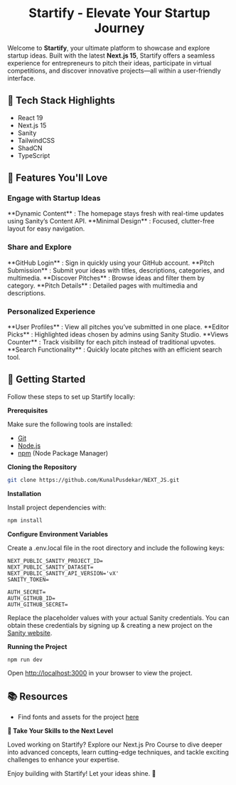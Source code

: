 <div align="center">
<h1 align="center">Startify - Elevate Your Startup Journey </h1>
</div>

Welcome to **Startify**, your ultimate platform to showcase and explore startup ideas. Built with the latest **Next.js 15**, Startify offers a seamless experience for entrepreneurs to pitch their ideas, participate in virtual competitions, and discover innovative projects—all within a user-friendly interface.


## <a name="tech-stack">🔧 Tech Stack Highlights</a>

- React 19
- Next.js 15
- Sanity
- TailwindCSS
- ShadCN
- TypeScript


## <a name="features">🌟 Features You'll Love</a>

<h3>Engage with Startup Ideas</h3>
**Dynamic Content** : The homepage stays fresh with real-time updates using Sanity’s Content API.
**Minimal Design** : Focused, clutter-free layout for easy navigation.
<br>

<h3>Share and Explore</h3>
**GitHub Login** : Sign in quickly using your GitHub account.
**Pitch Submission** : Submit your ideas with titles, descriptions, categories, and multimedia.
**Discover Pitches** : Browse ideas and filter them by category.
**Pitch Details** : Detailed pages with multimedia and descriptions.
<br>

<h3>Personalized Experience</h3>
**User Profiles** : View all pitches you’ve submitted in one place.
**Editor Picks** : Highlighted ideas chosen by admins using Sanity Studio.
**Views Counter** : Track visibility for each pitch instead of traditional upvotes.
**Search Functionality** : Quickly locate pitches with an efficient search tool.



## <a name="getting-started">🚀 Getting Started</a>
Follow these steps to set up Startify locally:

**Prerequisites**

Make sure the following tools are installed:

- [Git](https://git-scm.com/)
- [Node.js](https://nodejs.org/en)
- [npm](https://www.npmjs.com/) (Node Package Manager)

**Cloning the Repository**

```bash
git clone https://github.com/KunalPusdekar/NEXT_JS.git
```

**Installation**

Install project dependencies with:

```bash
npm install
```


**Configure Environment Variables**

Create a .env.local file in the root directory and include the following keys:

```env
NEXT_PUBLIC_SANITY_PROJECT_ID=
NEXT_PUBLIC_SANITY_DATASET=
NEXT_PUBLIC_SANITY_API_VERSION='vX'
SANITY_TOKEN=

AUTH_SECRET= 
AUTH_GITHUB_ID=
AUTH_GITHUB_SECRET=
```

Replace the placeholder values with your actual Sanity credentials. You can obtain these credentials by signing up &
creating a new project on the [Sanity website](https://www.sanity.io/).

**Running the Project**

```bash
npm run dev
```

Open [http://localhost:3000](http://localhost:3000) in your browser to view the project.


## <a name="links">📚 Resources</a>

- Find fonts and assets for the project [here](https://drive.google.com/file/d/1OEFHnEq5pQFP86u8FOBLBBNxKPsbjjqU/view?usp=sharing)



**🔄 Take Your Skills to the Next Level**

Loved working on Startify? Explore our Next.js Pro Course to dive deeper into advanced concepts, learn cutting-edge techniques, and tackle exciting challenges to enhance your expertise.

Enjoy building with Startify! Let your ideas shine. 🚀
